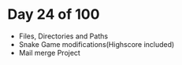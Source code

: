 # Day 24 of 100
- Files, Directories and Paths
- Snake Game modifications(Highscore included)
- Mail merge Project
